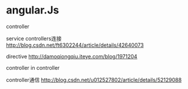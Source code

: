 # angular.Js

controller

service controllers连接 
http://blog.csdn.net/ft6302244/article/details/42640073

directive
http://damoqiongqiu.iteye.com/blog/1971204

controller in controller

controller通信
http://blog.csdn.net/u012527802/article/details/52129088
